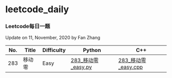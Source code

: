# leetcode_daily
### Leetcode每日一题

Update on 11, November, 2020 by Fan Zhang

| No. | Title | Difficulty | Python | C++ |
| --- | ----- | ---------- | ------ | --- |
| 283 | 移动零 | Easy | [283_移动零_easy.py](./python/283_移动零_easy.py) | [283_移动零_easy.cpp](./cpp/283_移动零_easy.cpp) |